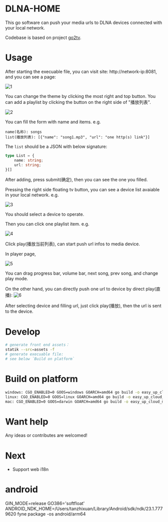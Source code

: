 # DLNA-HOME

This go software can push your media urls to DLNA devices connected with your local network.

Codebase is based on project [go2tv](https://github.com/alexballas/go2tv).


# Usage
After starting the execuable file, you can visit site: http://network-ip:8081, and you can see a page:

![1](./site-assets/1.png)

You can change the theme by clicking the most right and top button. You can add a playlist by clicking the button on the right side of "播放列表". 

![2](./site-assets/2.png)

You can fill the form with name and items. e.g.
```text
name(名称): songs
list(播放列表): [{"name": "song1.mp3", "url": "one http(s) link"}]
```

The `list` should be a JSON with below signature:
```ts
type List = {
    name: string;
    url: string;
}[]
```

After adding, press submit(确定), then you can see the one you filled. 

Pressing the right side floating tv button, you can see a device list avaiable in your local network.  e.g. 

![3](./site-assets/3.png)

You should select a device to operate.

Then you can click one playlist item. e.g. 

![4](./site-assets/4.png)

Click play(播放当前列表), can start push url infos to media device. 

In player page,

![5](./site-assets/5.png)

You can drag progress bar, volume bar, next song, prev song, and change play mode. 

On the other hand, you can directly push one url to device by direct play(直播): 
![6](./site-assets/6.png)

After selecting device and filling url, just click play(播放), then the url is sent to the device.

# Develop
```bash
# generate front end assets：
statik --src=assets -f
# generate execuable file:
# see below `Build on platform`
```

# Build on platform
```bash
windows: CGO_ENABLED=0 GOOS=windows GOARCH=amd64 go build -o easy_up_cloud.exe
linux: CGO_ENABLED=0 GOOS=linux GOARCH=amd64 go build -o easy_up_cloud_linux
mac: CGO_ENABLED=0 GOOS=darwin GOARCH=amd64 go build -o easy_up_cloud_mac
```

# Want help
Any ideas or contributes are welcomed!

# Next
- Support web i18n

# android
GIN_MODE=release GO386='softfloat' ANDROID_NDK_HOME=/Users/tanzhixuan/Library/Android/sdk/ndk/23.1.7779620 fyne package -os android/arm64 